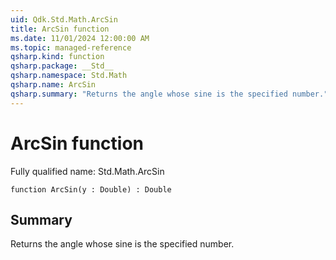 ```yaml
---
uid: Qdk.Std.Math.ArcSin
title: ArcSin function
ms.date: 11/01/2024 12:00:00 AM
ms.topic: managed-reference
qsharp.kind: function
qsharp.package: __Std__
qsharp.namespace: Std.Math
qsharp.name: ArcSin
qsharp.summary: "Returns the angle whose sine is the specified number."
---
```


# ArcSin function

Fully qualified name: Std.Math.ArcSin

```qsharp
function ArcSin(y : Double) : Double
```

## Summary
Returns the angle whose sine is the specified number.
